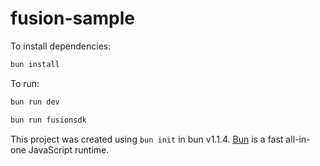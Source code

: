 # fusion-sample

To install dependencies:

```bash
bun install
```

To run:

```bash
bun run dev
```

```bash
bun run fusionsdk
```

This project was created using `bun init` in bun v1.1.4. [Bun](https://bun.sh) is a fast all-in-one JavaScript runtime.
